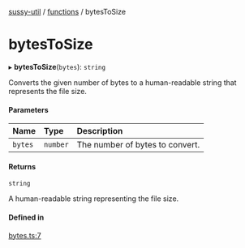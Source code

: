 [sussy-util](../README.md) / [functions](./README.md) / bytesToSize

# bytesToSize

▸ **bytesToSize**(`bytes`): `string`

Converts the given number of bytes to a human-readable string that represents the file size.

#### Parameters

| Name | Type | Description |
| :------ | :------ | :------ |
| `bytes` | `number` | The number of bytes to convert. |

#### Returns

`string`

A human-readable string representing the file size.

#### Defined in

[bytes.ts:7](https://github.com/roteKlaue/SussyUtilMadeByMe/blob/10106df/src/Functions/bytes.ts#L7)